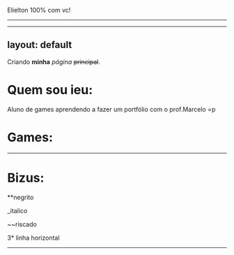  Elielton 100% com vc!
 * * *  

---
layout: default
---
Criando **minha** _página_ ~~principal~~.

# Quem sou ieu:

Aluno de games aprendendo a fazer um portfólio com o prof.Marcelo =p

# Games:
* * *  
# Bizus:
  **negrito  
  
  _italico  
  
  ~~riscado  
  
  3* linha horizontal
  * * *  
  
